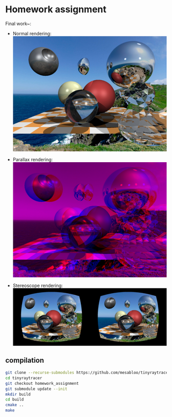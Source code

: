 # Homework assignment

Final work~:

- Normal rendering:
![](https://raw.githubusercontent.com/mesabloo/tinyraytracer/main/out_normal.jpg)

- Parallax rendering:
![](https://raw.githubusercontent.com/mesabloo/tinyraytracer/main/out_parallax.jpg)

- Stereoscope rendering:
![](https://raw.githubusercontent.com/mesabloo/tinyraytracer/main/out_stereo.jpg)

## compilation
```sh
git clone --recurse-submodules https://github.com/mesabloo/tinyraytracer.git
cd tinyraytracer
git checkout homework_assignment
git submodule update --init
mkdir build
cd build
cmake ..  
make
```
